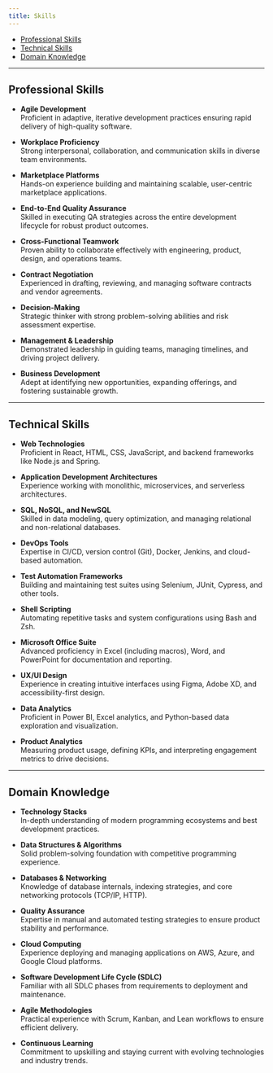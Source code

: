```yaml
---
title: Skills
---
```


<!--toc:start-->

- [Professional Skills](#professional-skills)
- [Technical Skills](#technical-skills)
- [Domain Knowledge](#domain-knowledge)
    <!--toc:end-->

---

<!--
This website is only meant to showcase the work and and skills of the author,
on a professional level. It also has a blog, containing the author's observations
and opinions on various topics. The views expressed are the author's own.
Copyright (C) 2025  T L Naparajith

This program is free software: you can redistribute it and/or modify
it under the terms of the GNU Affero General Public License Version 3 as published
by the Free Software Foundation.

This program is distributed in the hope that it will be useful,
but WITHOUT ANY WARRANTY; without even the implied warranty of
MERCHANTABILITY or FITNESS FOR A PARTICULAR PURPOSE.  See the
GNU Affero General Public License for more details.

You should have received a copy of the GNU Affero General Public License
along with this program.  If not, see <https://www.gnu.org/licenses/agpl-3.0.txt>.

Contact me through electronic mail: <naparajith@duck.com>
-->

## Professional Skills

- **Agile Development**  
  Proficient in adaptive, iterative development practices ensuring rapid
  delivery of high-quality software.

- **Workplace Proficiency**  
  Strong interpersonal, collaboration, and communication skills in diverse team
  environments.

- **Marketplace Platforms**  
  Hands-on experience building and maintaining scalable, user-centric
  marketplace applications.

- **End-to-End Quality Assurance**  
  Skilled in executing QA strategies across the entire development lifecycle for
  robust product outcomes.

- **Cross-Functional Teamwork**  
  Proven ability to collaborate effectively with engineering, product, design,
  and operations teams.

- **Contract Negotiation**  
  Experienced in drafting, reviewing, and managing software contracts and vendor
  agreements.

- **Decision-Making**  
  Strategic thinker with strong problem-solving abilities and risk assessment
  expertise.

- **Management & Leadership**  
  Demonstrated leadership in guiding teams, managing timelines, and driving
  project delivery.

- **Business Development**  
  Adept at identifying new opportunities, expanding offerings, and fostering
  sustainable growth.

---

## Technical Skills

- **Web Technologies**  
  Proficient in React, HTML, CSS, JavaScript, and backend frameworks like
  Node.js and Spring.

- **Application Development Architectures**  
  Experience working with monolithic, microservices, and serverless
  architectures.

- **SQL, NoSQL, and NewSQL**  
  Skilled in data modeling, query optimization, and managing relational and
  non-relational databases.

- **DevOps Tools**  
  Expertise in CI/CD, version control (Git), Docker, Jenkins, and cloud-based
  automation.

- **Test Automation Frameworks**  
  Building and maintaining test suites using Selenium, JUnit, Cypress, and other
  tools.

- **Shell Scripting**  
  Automating repetitive tasks and system configurations using Bash and Zsh.

- **Microsoft Office Suite**  
  Advanced proficiency in Excel (including macros), Word, and PowerPoint for
  documentation and reporting.

- **UX/UI Design**  
  Experience in creating intuitive interfaces using Figma, Adobe XD, and
  accessibility-first design.

- **Data Analytics**  
  Proficient in Power BI, Excel analytics, and Python-based data exploration and
  visualization.

- **Product Analytics**  
  Measuring product usage, defining KPIs, and interpreting engagement metrics to
  drive decisions.

---

## Domain Knowledge

- **Technology Stacks**  
  In-depth understanding of modern programming ecosystems and best development
  practices.

- **Data Structures & Algorithms**  
  Solid problem-solving foundation with competitive programming experience.

- **Databases & Networking**  
  Knowledge of database internals, indexing strategies, and core networking
  protocols (TCP/IP, HTTP).

- **Quality Assurance**  
  Expertise in manual and automated testing strategies to ensure product
  stability and performance.

- **Cloud Computing**  
  Experience deploying and managing applications on AWS, Azure, and Google Cloud
  platforms.

- **Software Development Life Cycle (SDLC)**  
  Familiar with all SDLC phases from requirements to deployment and maintenance.

- **Agile Methodologies**  
  Practical experience with Scrum, Kanban, and Lean workflows to ensure
  efficient delivery.

- **Continuous Learning**  
  Commitment to upskilling and staying current with evolving technologies and
  industry trends.
